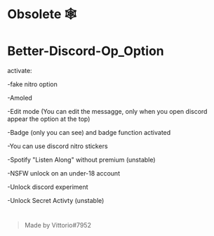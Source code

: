 # Obsolete 🕸️
# Better-Discord-Op_Option

activate: 

-fake nitro option

-Amoled

-Edit mode (You can edit the messagge, only when you open discord appear the option at the top)

-Badge (only you can see) and badge function activated

-You can use discord nitro stickers

-Spotify "Listen Along" without premium (unstable)

-NSFW unlock on an under-18 account

-Unlock discord experiment

-Unlock Secret Activty (unstable)

# 

> Made by Vittorio#7952
